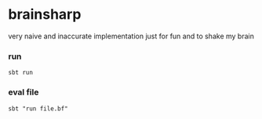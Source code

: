 # brainsharp

very naive and inaccurate implementation just for fun and to shake my brain 

### run
    sbt run

### eval file
    sbt "run file.bf"